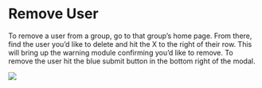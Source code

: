 # Remove User

To remove a user from a group, go to that group’s home page. From there, find the user you’d like to delete and hit the X to the right of their row. This will bring up the warning module confirming you’d like to remove. To remove the user hit the blue submit button in the bottom right of the modal.


<a href="../../../images/groups-remove-member-lg.jpg" target="_blank"><img src="../../../images/groups-remove-member.jpg" style="margin: auto; display: block"></a>
